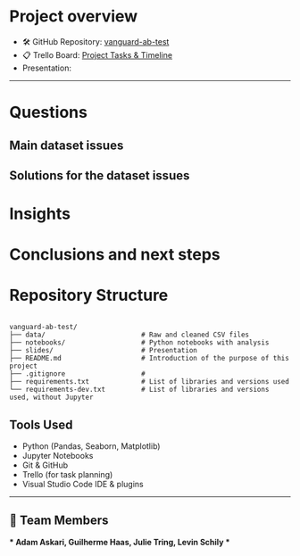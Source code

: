 # Project overview



- 🛠 GitHub Repository: [vanguard-ab-test](https://github.com/JujuGnirt/vanguard-ab-test)
- 📋 Trello Board: [Project Tasks & Timeline](https://trello.com/b/iJ9eyJCC/vanguard-project)
- Presentation:

---


# Questions 





## Main dataset issues




## Solutions for the dataset issues


# Insights 


# Conclusions and next steps



# Repository Structure

```

vanguard-ab-test/
├── data/                        # Raw and cleaned CSV files
├── notebooks/                   # Python notebooks with analysis
├── slides/                      # Presentation
├── README.md                    # Introduction of the purpose of this project
├── .gitignore                   # 
├── requirements.txt             # List of libraries and versions used 
└── requirements-dev.txt         # List of libraries and versions used, without Jupyter

```


##  Tools Used
 
- Python (Pandas, Seaborn, Matplotlib)  
- Jupyter Notebooks  
- Git & GitHub  
- Trello (for task planning)  
- Visual Studio Code IDE & plugins
  
---

## 👥 Team Members

__* Adam Askari,
Guilherme Haas,
Julie Tring,
Levin Schily
*__